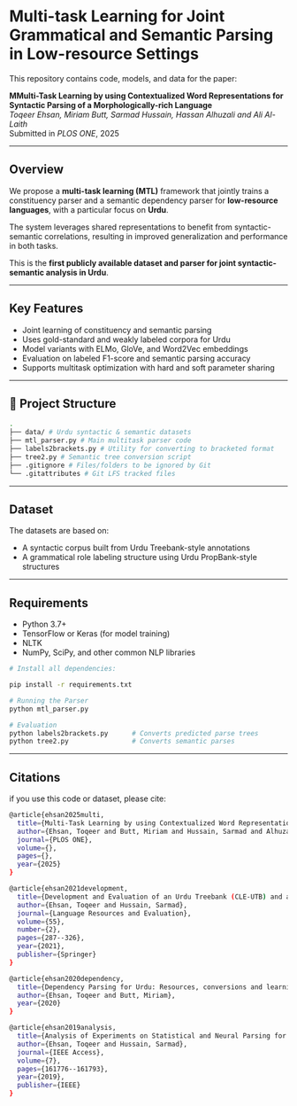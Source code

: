# Multi-task Learning for Joint Grammatical and Semantic Parsing in Low-resource Settings

This repository contains code, models, and data for the paper:

**MMulti-Task Learning by using Contextualized Word Representations for Syntactic Parsing of a Morphologically-rich Language**  
*Toqeer Ehsan, Miriam Butt, Sarmad Hussain, Hassan Alhuzali and Ali Al-Laith*   
Submitted in *PLOS ONE*, 2025

---

## Overview

We propose a **multi-task learning (MTL)** framework that jointly trains a constituency parser and a semantic dependency parser for **low-resource languages**, with a particular focus on **Urdu**.

The system leverages shared representations to benefit from syntactic-semantic correlations, resulting in improved generalization and performance in both tasks.

This is the **first publicly available dataset and parser for joint syntactic-semantic analysis in Urdu**.

---

## Key Features

- Joint learning of constituency and semantic parsing  
- Uses gold-standard and weakly labeled corpora for Urdu  
- Model variants with ELMo, GloVe, and Word2Vec embeddings  
- Evaluation on labeled F1-score and semantic parsing accuracy  
- Supports multitask optimization with hard and soft parameter sharing  

---

## 📂 Project Structure
```bash
.
├── data/ # Urdu syntactic & semantic datasets
├── mtl_parser.py # Main multitask parser code
├── labels2brackets.py # Utility for converting to bracketed format
├── tree2.py # Semantic tree conversion script
├── .gitignore # Files/folders to be ignored by Git
└── .gitattributes # Git LFS tracked files
```

---

## Dataset

The datasets are based on:

- A syntactic corpus built from Urdu Treebank-style annotations  
- A grammatical role labeling structure using Urdu PropBank-style structures  

---

## Requirements

- Python 3.7+  
- TensorFlow or Keras (for model training)  
- NLTK  
- NumPy, SciPy, and other common NLP libraries  

```bash
# Install all dependencies:

pip install -r requirements.txt

# Running the Parser
python mtl_parser.py

# Evaluation
python labels2brackets.py      # Converts predicted parse trees  
python tree2.py                # Converts semantic parses  
```

---

## Citations
if you use this code or dataset, please cite:

```bash
@article{ehsan2025multi,
  title={Multi-Task Learning by using Contextualized Word Representations for Syntactic Parsing of a Morphologically-rich Language},
  author={Ehsan, Toqeer and Butt, Miriam and Hussain, Sarmad and Alhuzali, Hassan and Al-Laith, Ali},
  journal={PLOS ONE},
  volume={},
  pages={},
  year={2025}
}

@article{ehsan2021development,
  title={Development and Evaluation of an Urdu Treebank (CLE-UTB) and a Statistical Parser},
  author={Ehsan, Toqeer and Hussain, Sarmad},
  journal={Language Resources and Evaluation},
  volume={55},
  number={2},
  pages={287--326},
  year={2021},
  publisher={Springer}
}

@article{ehsan2020dependency,
  title={Dependency Parsing for Urdu: Resources, conversions and learning},
  author={Ehsan, Toqeer and Butt, Miriam},
  year={2020}
}

@article{ehsan2019analysis,
  title={Analysis of Experiments on Statistical and Neural Parsing for a Morphologically Rich and Free Word Order Language Urdu},
  author={Ehsan, Toqeer and Hussain, Sarmad},
  journal={IEEE Access},
  volume={7},
  pages={161776--161793},
  year={2019},
  publisher={IEEE}
}
```
